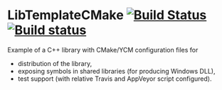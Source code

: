 LibTemplateCMake [![Build Status](https://travis-ci.org/robotology-playground/lib-template-cmake.svg?branch=master)](https://travis-ci.org/traversaro/lib-template-cmake) [![Build status](https://ci.appveyor.com/api/projects/status/64u9i4j4jjcmjdpt/branch/master)](https://ci.appveyor.com/project/traversaro/lib-template-cmake/branch/master)
===========

Example of a C++ library with CMake/YCM configuration files for 
  * distribution of the library,
  * exposing symbols in shared libraries (for producing Windows DLL),
  * test support (with relative Travis and AppVeyor script configured).
